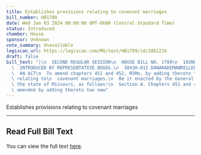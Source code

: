 ```yaml
---
title: Establishes provisions relating to covenant marriages
bill_number: HB1789
date: Wed Jan 03 2024 00:00:00 GMT-0600 (Central Standard Time)
status: Introduced
chamber: House
sponsor: Unknown
vote_summary: Unavailable
legiscan_url: https://legiscan.com/MO/text/HB1789/id/2861216
draft: false
bill_text: "|\n  SECOND REGULAR SESSION\n  HOUSE BILL NO. 1789\n  102ND GENERAL ASSEMBLY\n\
  \  INTRODUCED BY REPRESENTATIVE BOGGS.\n  3043H.01I DANARADEMANMILLER,ChiefClerk\n\
  \  AN ACT\n  To amend chapters 451 and 452, RSMo, by adding thereto two new sections\
  \ relating to\n  covenant marriages.\n  Be it enacted by the General Assembly of\
  \ the state of Missouri, as follows:\n  Section A. Chapters 451 and 452, RSMo, are\
  \ amended by adding thereto two new"
---
```

Establishes provisions relating to covenant marriages

---

## Read Full Bill Text

You can view the full text [here](https://legiscan.com/MO/text/HB1789/id/2861216).
